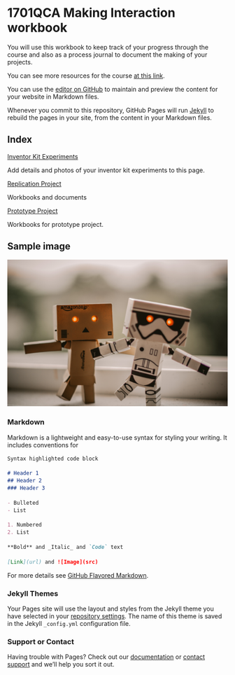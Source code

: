 # 1701QCA Making Interaction workbook

You will use this workbook to keep track of your progress through the course and also as a process journal to document the making of your projects.

You can see more resources for the course [at this link](/resources.md).

You can use the [editor on GitHub](https://github.com/physicsdavid/1701QCA/edit/master/README.md) to maintain and preview the content for your website in Markdown files.

Whenever you commit to this repository, GitHub Pages will run [Jekyll](https://jekyllrb.com/) to rebuild the pages in your site, from the content in your Markdown files.

## Index

[Inventor Kit Experiments](/kitexperiments/kitindex.md)

Add details and photos of your inventor kit experiments to this page.

[Replication Project](/replicationproject/replicationindex.md)

Workbooks and documents

[Prototype Project](/prototypeproject/prototypeindex.md)

Workbooks for prototype project.

## Sample image

![Image](/robots.jpg)

### Markdown

Markdown is a lightweight and easy-to-use syntax for styling your writing. It includes conventions for

```markdown
Syntax highlighted code block

# Header 1
## Header 2
### Header 3

- Bulleted
- List

1. Numbered
2. List

**Bold** and _Italic_ and `Code` text

[Link](url) and ![Image](src)
```

For more details see [GitHub Flavored Markdown](https://guides.github.com/features/mastering-markdown/).

### Jekyll Themes

Your Pages site will use the layout and styles from the Jekyll theme you have selected in your [repository settings](https://github.com/physicsdavid/1701QCA/settings). The name of this theme is saved in the Jekyll `_config.yml` configuration file.

### Support or Contact

Having trouble with Pages? Check out our [documentation](https://help.github.com/categories/github-pages-basics/) or [contact support](https://github.com/contact) and we’ll help you sort it out.
